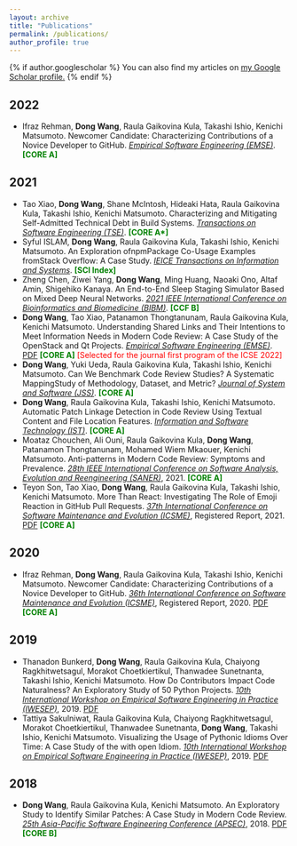 ```yaml
---
layout: archive
title: "Publications"
permalink: /publications/
author_profile: true
---
```


{% if author.googlescholar %}
  You can also find my articles on <u><a href="{{author.googlescholar}}">my Google Scholar profile</a>.</u>
{% endif %}
## 2022
* Ifraz Rehman, **Dong Wang**, Raula Gaikovina Kula, Takashi Ishio, Kenichi Matsumoto. Newcomer Candidate: Characterizing Contributions of a Novice Developer to GitHub. <span style="text-decoration:underline;font-style: italic">Empirical Software Engineering (EMSE)</span>. <span style="color:green;background-color:white;font-weight:700;font-size:14px">[CORE A]</span>
## 2021
* Tao Xiao, **Dong Wang**, Shane McIntosh, Hideaki Hata, Raula Gaikovina Kula, Takashi Ishio, Kenichi Matsumoto. Characterizing and Mitigating Self-Admitted Technical Debt in Build Systems. <span style="text-decoration:underline;font-style: italic">Transactions on Software Engineering (TSE)</span>. <span style="color:green;font-weight:700;font-size:14px">[CORE A*]</span>
* Syful ISLAM, **Dong Wang**, Raula Gaikovina Kula, Takashi Ishio, Kenichi Matsumoto. An Exploration ofnpmPackage Co-Usage Examples fromStack Overflow: A Case Study. <span style="text-decoration:underline;font-style: italic">IEICE Transactions on Information and Systems</span>. <span style="color:green;font-weight:700;font-size:14px">[SCI Index]</span>
* Zheng Chen, Ziwei Yang, **Dong Wang**, Ming Huang, Naoaki Ono, Altaf Amin, Shigehiko Kanaya. An End-to-End Sleep Staging Simulator Based on Mixed Deep Neural Networks. <span style="text-decoration:underline;font-style: italic">2021 IEEE International Conference on Bioinformatics and Biomedicine (BIBM)</span>. <span style="color:green;font-weight:700;font-size:14px">[CCF B]</span>
* **Dong Wang**, Tao Xiao, Patanamon Thongtanunam, Raula Gaikovina Kula, Kenichi Matsumoto. Understanding Shared Links and Their Intentions to Meet Information Needs in Modern Code Review: A Case Study of the OpenStack and Qt Projects. <span style="text-decoration:underline;font-style: italic">Empirical Software Engineering (EMSE)</span>. [PDF](https://link.springer.com/article/10.1007/s10664-021-09997-x) <span style="color:green;font-weight:700;font-size:14px">[CORE A]</span> <span style="color:red">[Selected for the journal first program of the ICSE 2022]</span> 
* **Dong Wang**, Yuki Ueda, Raula Gaikovina Kula, Takashi Ishio, Kenichi Matsumoto. Can We Benchmark Code Review Studies? A Systematic MappingStudy of Methodology, Dataset, and Metric? <span style="text-decoration:underline;font-style: italic">Journal of System and Software (JSS)</span>. <span style="color:green;font-weight:700;font-size:14px">[CORE A]</span>
* **Dong Wang**, Raula Gaikovina Kula, Takashi Ishio, Kenichi Matsumoto. Automatic Patch Linkage Detection in Code Review Using Textual Content and File Location Features. <span style="text-decoration:underline;font-style: italic">Information and Software Technology (IST)</span>. <span style="color:green;font-weight:700;font-size:14px">[CORE A]</span>
* Moataz Chouchen, Ali Ouni, Raula Gaikovina Kula, **Dong Wang**, Patanamon Thongtanunam, Mohamed Wiem Mkaouer, Kenichi Matsumoto. Anti-patterns in Modern Code Review: Symptoms and Prevalence. <span style="text-decoration:underline;font-style: italic">28th IEEE International Conference on Software Analysis, Evolution and Reengineering (SANER)</span>, 2021. <span style="color:green;font-weight:700;font-size:14px">[CORE A]</span>
* Teyon Son, Tao Xiao, **Dong Wang**, Raula Gaikovina Kula, Takashi Ishio, Kenichi Matsumoto. More Than React: Investigating The Role of Emoji Reaction in GitHub Pull Requests. <span style="text-decoration:underline;font-style: italic">37th International Conference on Software Maintenance and Evolution (ICSME)</span>, Registered Report, 2021. [PDF](https://www.researchgate.net/publication/353995896_More_Than_React_Investigating_The_Role_of_EmojiReaction_in_GitHub_Pull_Requests) <span style="color:green;font-weight:700;font-size:14px">[CORE A]</span>

## 2020
* Ifraz Rehman, **Dong Wang**, Raula Gaikovina Kula, Takashi Ishio, Kenichi Matsumoto. Newcomer Candidate: Characterizing Contributions of a Novice Developer to GitHub. <span style="text-decoration:underline;font-style: italic">36th International Conference on Software Maintenance and Evolution (ICSME)</span>, Registered Report, 2020. [PDF](https://www.researchgate.net/publication/343498679_Newcomer_Candidate_Characterizing_Contributions_of_a_Novice_Developer_to_GitHub) <span style="color:green;font-weight:700;font-size:14px">[CORE A]</span>

## 2019
* Thanadon Bunkerd, **Dong Wang**, Raula Gaikovina Kula, Chaiyong Ragkhitwetsagul, Morakot Choetkiertikul, Thanwadee Sunetnanta, Takashi Ishio, Kenichi Matsumoto. How Do Contributors Impact Code Naturalness? An Exploratory Study of 50 Python Projects. <span style="text-decoration:underline;font-style: italic">10th International Workshop on Empirical Software Engineering in Practice (IWESEP)</span>, 2019. [PDF](https://ieeexplore.ieee.org/document/8945084/)
* Tattiya Sakulniwat, Raula Gaikovina Kula, Chaiyong Ragkhitwetsagul, Morakot Choetkiertikul, Thanwadee Sunetnanta, **Dong Wang**, Takashi Ishio, Kenichi Matsumoto. Visualizing the Usage of Pythonic Idioms Over Time: A Case Study of the with open Idiom. <span style="text-decoration:underline;font-style: italic">10th International Workshop on Empirical Software Engineering in Practice (IWESEP)</span>, 2019. [PDF](https://cragkhit.github.io/publications/iwesep19_Tattiya.pdf)

## 2018

* **Dong Wang**, Raula Gaikovina Kula, Kenichi Matsumoto. An Exploratory Study to Identify Similar Patches: A Case Study in Modern Code Review. <span style="text-decoration:underline;font-style: italic">25th Asia-Pacific Software Engineering Conference (APSEC)</span>, 2018. [PDF](https://ieeexplore.ieee.org/document/8719469) <span style="color:green;font-weight:700;font-size:14px">[CORE B]</span>
